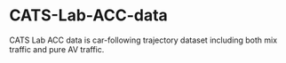 # CATS-Lab-ACC-data
CATS Lab ACC data is car-following trajectory dataset including both mix traffic and pure AV traffic.

